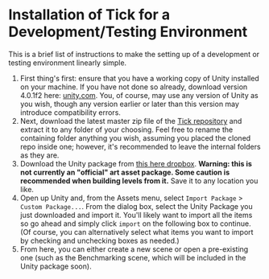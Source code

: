 # Installation of Tick for a Development/Testing Environment

This is a brief list of instructions to make the setting up of a development or testing environment linearly simple.

1. First thing's first: ensure that you have a working copy of Unity installed on your machine. If you have not done so already, download version 4.0.1f2 here: [unity.com](http://download.unity3d.com/download_unity/UnitySetup-4.0.1.exe). You, of course, may use any version of Unity as you wish, though any version earlier or later than this version may introduce compatibility errors.
2. Next, download the latest master zip file of the [Tick repository](https://github.com/swin-sep/Team-04-Tick/archive/master.zip) and extract it to any folder of your choosing.
Feel free to rename the containing folder anything you wish, assuming you placed the cloned repo inside one; however, it's recommended to leave the internal folders as they are.
3. Download the Unity package from [this here dropbox](https://www.dropbox.com/home/FYP%20-%20Tick).
**Warning: this is not currently an "official" art asset package. Some caution is recommended when building levels from it.**
Save it to any location you like.
4. Open up Unity and, from the Assets menu, select `Import Package` > `Custom Package...`. From the dialog box, select the Unity Package you just downloaded and import it. You'll likely want to import all the items so go ahead and simply click `import` on the following box to continue. (Of course, you can alternatively select what items you want to import by checking and unchecking boxes as needed.)
5. From here, you can either create a new scene or open a pre-existing one (such as the Benchmarking scene, which will be included in the Unity package soon).
